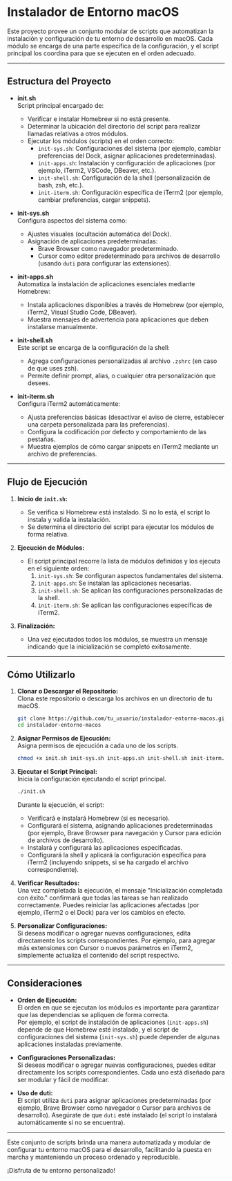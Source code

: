 # Instalador de Entorno macOS

Este proyecto provee un conjunto modular de scripts que automatizan la instalación y configuración de tu entorno de desarrollo en macOS. Cada módulo se encarga de una parte específica de la configuración, y el script principal los coordina para que se ejecuten en el orden adecuado.

---

## Estructura del Proyecto

- **init.sh**  
  Script principal encargado de:
  - Verificar e instalar Homebrew si no está presente.
  - Determinar la ubicación del directorio del script para realizar llamadas relativas a otros módulos.
  - Ejecutar los módulos (scripts) en el orden correcto:
    - `init-sys.sh`: Configuraciones del sistema (por ejemplo, cambiar preferencias del Dock, asignar aplicaciones predeterminadas).
    - `init-apps.sh`: Instalación y configuración de aplicaciones (por ejemplo, iTerm2, VSCode, DBeaver, etc.).
    - `init-shell.sh`: Configuración de la shell (personalización de bash, zsh, etc.).
    - `init-iterm.sh`: Configuración específica de iTerm2 (por ejemplo, cambiar preferencias, cargar snippets).

- **init-sys.sh**  
  Configura aspectos del sistema como:
  - Ajustes visuales (ocultación automática del Dock).
  - Asignación de aplicaciones predeterminadas:
    - Brave Browser como navegador predeterminado.
    - Cursor como editor predeterminado para archivos de desarrollo (usando `duti` para configurar las extensiones).

- **init-apps.sh**  
  Automatiza la instalación de aplicaciones esenciales mediante Homebrew:
  - Instala aplicaciones disponibles a través de Homebrew (por ejemplo, iTerm2, Visual Studio Code, DBeaver).
  - Muestra mensajes de advertencia para aplicaciones que deben instalarse manualmente.
  
- **init-shell.sh**  
  Este script se encarga de la configuración de la shell:
  - Agrega configuraciones personalizadas al archivo `.zshrc` (en caso de que uses zsh).
  - Permite definir prompt, alias, o cualquier otra personalización que desees.

- **init-iterm.sh**  
  Configura iTerm2 automáticamente:
  - Ajusta preferencias básicas (desactivar el aviso de cierre, establecer una carpeta personalizada para las preferencias).
  - Configura la codificación por defecto y comportamiento de las pestañas.
  - Muestra ejemplos de cómo cargar snippets en iTerm2 mediante un archivo de preferencias.

---

## Flujo de Ejecución

1. **Inicio de `init.sh`:**  
   - Se verifica si Homebrew está instalado. Si no lo está, el script lo instala y valida la instalación.
   - Se determina el directorio del script para ejecutar los módulos de forma relativa.

2. **Ejecución de Módulos:**  
   - El script principal recorre la lista de módulos definidos y los ejecuta en el siguiente orden:
     1. `init-sys.sh`: Se configuran aspectos fundamentales del sistema.
     2. `init-apps.sh`: Se instalan las aplicaciones necesarias.
     3. `init-shell.sh`: Se aplican las configuraciones personalizadas de la shell.
     4. `init-iterm.sh`: Se aplican las configuraciones específicas de iTerm2.

3. **Finalización:**  
   - Una vez ejecutados todos los módulos, se muestra un mensaje indicando que la inicialización se completó exitosamente.

---

## Cómo Utilizarlo

1. **Clonar o Descargar el Repositorio:**  
   Clona este repositorio o descarga los archivos en un directorio de tu macOS.

   ```bash
   git clone https://github.com/tu_usuario/instalador-entorno-macos.git
   cd instalador-entorno-macos
   ```

2. **Asignar Permisos de Ejecución:**  
   Asigna permisos de ejecución a cada uno de los scripts.

   ```bash
   chmod +x init.sh init-sys.sh init-apps.sh init-shell.sh init-iterm.sh
   ```

3. **Ejecutar el Script Principal:**  
   Inicia la configuración ejecutando el script principal.

   ```bash
   ./init.sh
   ```

   Durante la ejecución, el script:
   - Verificará e instalará Homebrew (si es necesario).
   - Configurará el sistema, asignando aplicaciones predeterminadas (por ejemplo, Brave Browser para navegación y Cursor para edición de archivos de desarrollo).
   - Instalará y configurará las aplicaciones especificadas.
   - Configurará la shell y aplicará la configuración específica para iTerm2 (incluyendo snippets, si se ha cargado el archivo correspondiente).

4. **Verificar Resultados:**  
   Una vez completada la ejecución, el mensaje "Inicialización completada con éxito." confirmará que todas las tareas se han realizado correctamente. Puedes reiniciar las aplicaciones afectadas (por ejemplo, iTerm2 o el Dock) para ver los cambios en efecto.

5. **Personalizar Configuraciones:**  
   Si deseas modificar o agregar nuevas configuraciones, edita directamente los scripts correspondientes. Por ejemplo, para agregar más extensiones con Cursor o nuevos parámetros en iTerm2, simplemente actualiza el contenido del script respectivo.

---

## Consideraciones

- **Orden de Ejecución:**  
  El orden en que se ejecutan los módulos es importante para garantizar que las dependencias se apliquen de forma correcta.  
  Por ejemplo, el script de instalación de aplicaciones (`init-apps.sh`) depende de que Homebrew esté instalado, y el script de configuraciones del sistema (`init-sys.sh`) puede depender de algunas aplicaciones instaladas previamente.

- **Configuraciones Personalizadas:**  
  Si deseas modificar o agregar nuevas configuraciones, puedes editar directamente los scripts correspondientes. Cada uno está diseñado para ser modular y fácil de modificar.

- **Uso de duti:**  
  El script utiliza `duti` para asignar aplicaciones predeterminadas (por ejemplo, Brave Browser como navegador o Cursor para archivos de desarrollo). Asegúrate de que `duti` esté instalado (el script lo instalará automáticamente si no se encuentra).

---

Este conjunto de scripts brinda una manera automatizada y modular de configurar tu entorno macOS para el desarrollo, facilitando la puesta en marcha y manteniendo un proceso ordenado y reproducible.

¡Disfruta de tu entorno personalizado!
